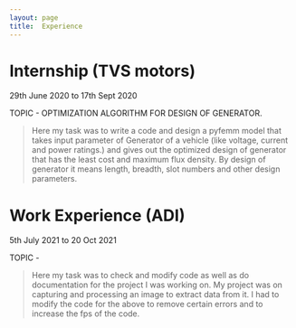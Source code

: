 ```yaml
---
layout: page
title:  Experience
---
```


# Internship (TVS motors)
29th June 2020 to 17th Sept 2020

TOPIC - OPTIMIZATION ALGORITHM FOR DESIGN OF GENERATOR.
>Here my task was to write a code and design a pyfemm model that takes input parameter of Generator of a vehicle (like voltage, current and power ratings.) and gives out the optimized design of generator that has the least cost and maximum flux density. By design of generator it means length, breadth, slot numbers and other design parameters.

# Work Experience (ADI)
5th July 2021 to 20 Oct 2021

TOPIC - 
>Here my task was to check and modify code as well as do documentation for the project I was working on. My project was on capturing and processing an image to extract data from it. I had to modify the code for the above to remove certain errors and to increase the fps of the code.

